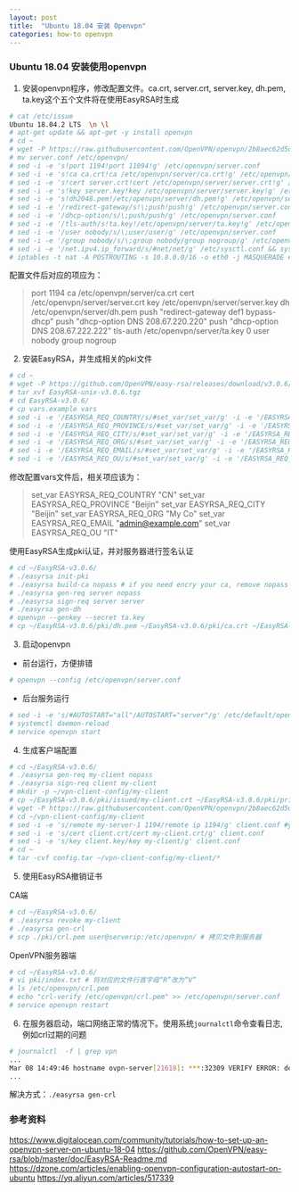 ```yaml
---
layout: post
title:  "Ubuntu 18.04 安装 Openvpn"
categories: how-to openvpn
---
```

### Ubuntu 18.04 安装使用openvpn

1. 安装openvpn程序，修改配置文件。ca.crt, server.crt, server.key, dh.pem, ta.key这个五个文件将在使用EasyRSA时生成
```bash
# cat /etc/issue
Ubuntu 18.04.2 LTS  \n \l
# apt-get update && apt-get -y install openvpn
# cd ~
# wget -P https://raw.githubusercontent.com/OpenVPN/openvpn/2b8aec62d5db2c17d5d4052991bc18272748bf29/sample/sample-config-files/server.conf
# mv server.conf /etc/openvpn/
# sed -i -e 's!port 1194!port 11094!g' /etc/openvpn/server.conf
# sed -i -e 's!ca ca.crt!ca /etc/openvpn/server/ca.crt!g' /etc/openvpn/server.conf
# sed -i -e 's!cert server.crt!cert /etc/openvpn/server/server.crt!g' /etc/openvpn/server.conf
# sed -i -e 's!key server.key!key /etc/openvpn/server/server.key!g' /etc/openvpn/server.conf
# sed -i -e 's!dh2048.pem!/etc/openvpn/server/dh.pem!g' /etc/openvpn/server.conf
# sed -i -e '/redirect-gateway/s!\;push!push!g' /etc/openvpn/server.conf
# sed -i -e '/dhcp-option/s/\;push/push/g' /etc/openvpn/server.conf
# sed -i -e '/tls-auth/s!ta.key!/etc/openvpn/server/ta.key!g' /etc/openvpn/server.conf
# sed -i -e '/user nobody/s/\;user/user/g' /etc/openvpn/server.conf
# sed -i -e '/group nobody/s/\;group nobody/group nogroup/g' /etc/openvpn/server.conf
# sed -i -e '/net.ipv4.ip_forward/s/#net/net/g' /etc/sysctl.conf && sysctl -p
# iptables -t nat -A POSTROUTING -s 10.8.0.0/16 -o eth0 -j MASQUERADE #eth0 needed to change depend your system
```

配置文件后对应的项应为：
>port 1194
>ca /etc/openvpn/server/ca.crt
>cert /etc/openvpn/server/server.crt
>key /etc/openvpn/server/server.key
>dh /etc/openvpn/server/dh.pem
>push "redirect-gateway def1 bypass-dhcp"
>push "dhcp-option DNS 208.67.220.220"
>push "dhcp-option DNS 208.67.222.222"
>tls-auth /etc/openvpn/server/ta.key 0
>user nobody
>group nogroup


2. 安装EasyRSA，并生成相关的pki文件

```bash
# cd ~
# wget -P https://github.com/OpenVPN/easy-rsa/releases/download/v3.0.6/EasyRSA-unix-v3.0.6.tgz
# tar xvf EasyRSA-unix-v3.0.6.tgz
# cd EasyRSA-v3.0.6/
# cp vars.example vars
# sed -i -e '/EASYRSA_REQ_COUNTRY/s/#set_var/set_var/g' -i -e '/EASYRSA_REQ_COUNTRY/s/US/CN/g' vars
# sed -i -e '/EASYRSA_REQ_PROVINCE/s/#set_var/set_var/g' -i -e '/EASYRSA_REQ_PROVINCE/s/California/Beijin/g' vars
# sed -i -e '/EASYRSA_REQ_CITY/s/#set_var/set_var/g' -i -e '/EASYRSA_REQ_CITY/s/San Francisco/Beijin/g' vars
# sed -i -e '/EASYRSA_REQ_ORG/s/#set_var/set_var/g' -i -e '/EASYRSA_REQ_ORG/s/Copyleft Certificate Co/My Co/g' vars
# sed -i -e '/EASYRSA_REQ_EMAIL/s/#set_var/set_var/g' -i -e '/EASYRSA_REQ_EMAIL/s/me@example.net/admin@example.com/g' vars
# sed -i -e '/EASYRSA_REQ_OU/s/#set_var/set_var/g' -i -e '/EASYRSA_REQ_OU/s/My Organizational Unit/IT/g' vars
```

修改配置vars文件后，相关项应该为：
>set_var EASYRSA_REQ_COUNTRY     "CN"
>set_var EASYRSA_REQ_PROVINCE    "Beijin"
>set_var EASYRSA_REQ_CITY        "Beijin"
>set_var EASYRSA_REQ_ORG "My Co"
>set_var EASYRSA_REQ_EMAIL       "admin@example.com"
>set_var EASYRSA_REQ_OU          "IT"

使用EasyRSA生成pki认证，并对服务器进行签名认证
```bash
# cd ~/EasyRSA-v3.0.6/
# ./easyrsa init-pki
# ./easyrsa build-ca nopass # if you need encry your ca, remove nopass
# ./easyrsa gen-req server nopass
# ./easyrsa sign-req server server
# ./easyrsa gen-dh
# openvpn --genkey --secret ta.key
# cp ~/EasyRSA-v3.0.6/pki/dh.pem ~/EasyRSA-v3.0.6/pki/ca.crt ~/EasyRSA-v3.0.6/pki/issued/server.crt ~/EasyRSA-v3.0.6/pki/private/server.key ~/EasyRSA-v3.0.6/ta.key  /etc/openvpn/server # copy 5 files to config dir
```

3. 启动openvpn
- 前台运行，方便排错
```bash
# openvpn --config /etc/openvpn/server.conf
```

- 后台服务运行
```bash
# sed -i -e 's/#AUTOSTART="all"/AUTOSTART="server"/g' /etc/default/openvpn
# systemctl daemon-reload
# service openvpn start
```

4. 生成客户端配置

```bash
# cd ~/EasyRSA-v3.0.6/
# ./easyrsa gen-req my-client nopass
# ./easyrsa sign-req client my-client
# mkdir -p ~/vpn-client-config/my-client
# cp ~/EasyRSA-v3.0.6/pki/issued/my-client.crt ~/EasyRSA-v3.0.6/pki/private/my-client.key ~/EasyRSA-v3.0.6/pki/ca.crt ~/EasyRSA-v3.0.6/ta.key ~/vpn-client-config/my-client
# wget -P https://raw.githubusercontent.com/OpenVPN/openvpn/2b8aec62d5db2c17d5d4052991bc18272748bf29/sample/sample-config-files/client.conf
# cd ~/vpn-client-config/my-client
# sed -i -e 's/remote my-server-1 1194/remote ip 1194/g' client.conf #your ownip or servername and port
# sed -i -e 's/cert client.crt/cert my-client.crt/g' client.conf
# sed -i -e 's/key client.key/key my-client/g' client.conf
# cd ~
# tar -cvf config.tar ~/vpn-client-config/my-client/*
```

5. 使用EasyRSA撤销证书

CA端
```bash
# cd ~/EasyRSA-v3.0.6/
# ./easyrsa revoke my-client
# ./easyrsa gen-crl
# scp ./pki/crl.pem user@serverip:/etc/openvpn/ # 拷贝文件到服务器

```

OpenVPN服务器端
```bash
# cd ~/EasyRSA-v3.0.6/
# vi pki/index.txt # 将对应的文件行首字母“R”改为”V”
# ls /etc/openvpn/crl.pem
# echo "crl-verify /etc/openvpn/crl.pem" >> /etc/openvpn/server.conf
# service openvpn restart
```

6. 在服务器启动，端口网络正常的情况下。使用系统`journalctl`命令查看日志, 例如crl过期的问题

```bash
# journalctl  -f | grep vpn
...
Mar 08 14:49:46 hostname ovpn-server[21618]: ***:32309 VERIFY ERROR: depth=0, error=CRL has expired: CN=***
...
```

解决方式：`./easyrsa gen-crl`



### 参考资料
https://www.digitalocean.com/community/tutorials/how-to-set-up-an-openvpn-server-on-ubuntu-18-04
https://github.com/OpenVPN/easy-rsa/blob/master/doc/EasyRSA-Readme.md
https://dzone.com/articles/enabling-openvpn-configuration-autostart-on-ubuntu
https://yq.aliyun.com/articles/517339
